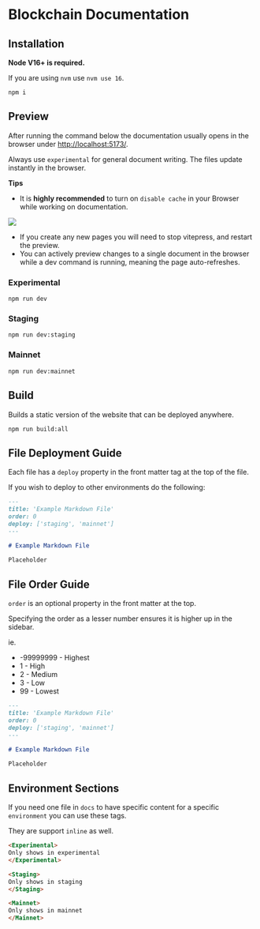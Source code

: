 # Blockchain Documentation

## Installation

**Node V16+ is required.**

If you are using `nvm` use `nvm use 16`.

```
npm i
```

## Preview

After running the command below the documentation usually opens in the browser under [http://localhost:5173/](http://localhost:5173/).

Always use `experimental` for general document writing. The files update instantly in the browser.

**Tips**

-   It is **highly recommended** to turn on `disable cache` in your Browser while working on documentation.

![](https://i.imgur.com/hWf6Xod.png)

-   If you create any new pages you will need to stop vitepress, and restart the preview.
-   You can actively preview changes to a single document in the browser while a dev command is running, meaning the page auto-refreshes.

### Experimental

```
npm run dev
```

### Staging

```
npm run dev:staging
```

### Mainnet

```
npm run dev:mainnet
```

## Build

Builds a static version of the website that can be deployed anywhere.

```
npm run build:all
```

## File Deployment Guide

Each file has a `deploy` property in the front matter tag at the top of the file. 

If you wish to deploy to other environments do the following:

```md
---
title: 'Example Markdown File'
order: 0
deploy: ['staging', 'mainnet']
---

# Example Markdown File

Placeholder
```

## File Order Guide

`order` is an optional property in the front matter at the top.

Specifying the order as a lesser number ensures it is higher up in the sidebar.

ie.
- -99999999 - Highest
- 1 - High
- 2 - Medium
- 3 - Low
- 99 - Lowest

```md
---
title: 'Example Markdown File'
order: 0
deploy: ['staging', 'mainnet']
---

# Example Markdown File

Placeholder
```

## Environment Sections

If you need one file in `docs` to have specific content for a specific `environment` you can use these tags.

They are support `inline` as well.

```html
<Experimental>
Only shows in experimental
</Experimental>

<Staging>
Only shows in staging
</Staging>

<Mainnet>
Only shows in mainnet
</Mainnet>
```